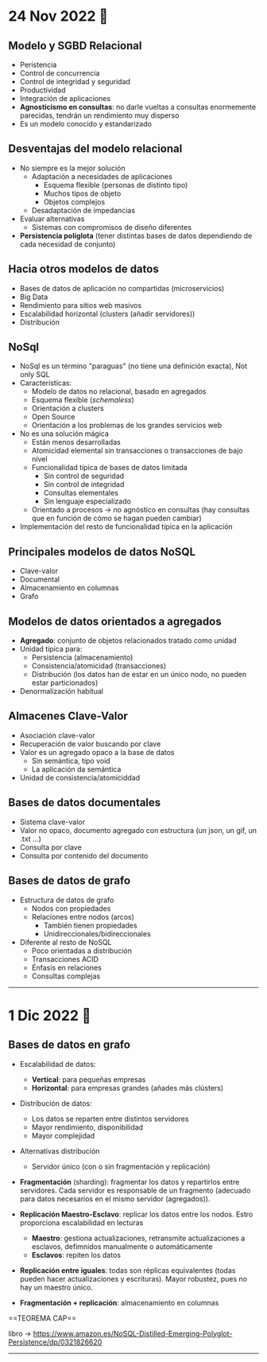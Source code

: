 # 24 Nov 2022 🦂

## Modelo y SGBD Relacional
- Peristencia
- Control de concurrencia
- Control de integridad y seguridad
- Productividad 
- Integración de aplicaciones
- **Agnosticismo en consultas**: no darle vueltas a consultas enormemente parecidas, tendrán un rendimiento muy disperso
- Es un modelo conocido y estandarizado

## Desventajas del modelo relacional
- No siempre es la mejor solución
	- Adaptación a necesidades de aplicaciones
		- Esquema flexible (personas de distinto tipo)
		- Muchos tipos de objeto
		- Objetos complejos
	- Desadaptación de impedancias
- Evaluar alternativas
	- Sistemas con compromisos de diseño diferentes
- **Persistencia políglota** (tener distintas bases de datos dependiendo de cada necesidad de conjunto)

## Hacia otros modelos de datos

- Bases de datos de aplicación no compartidas (microservicios)
- Big Data
- Rendimiento para sitios web masivos
- Escalabilidad horizontal (clusters (añadir servidores))
- Distribución

## NoSql

- NoSql es un término "paraguas" (no tiene una definición exacta), Not only SQL
- Características:
	- Modelo de datos no relacional, basado en agregados
	- Esquema flexible (*schemaless*)
	- Orientación a clusters
	- Open Source
	- Orientación a los problemas de los grandes servicios web
- No es una solución mágica
	- Están menos desarrolladas
	- Atomicidad elemental sin transacciones o transacciones de bajo nivel
	- Funcionalidad típica de bases de datos limitada
		- Sin control de seguridad
		- Sin control de integridad
		- Consultas elementales
		- Sin lenguaje especializado
	- Orientado a procesos -> no agnóstico en consultas (hay consultas que en función de cómo se hagan pueden cambiar)
- Implementación del resto de funcionalidad típica en la aplicación

## Principales modelos de datos NoSQL

- Clave-valor
- Documental
- Almacenamiento en columnas
- Grafo

## Modelos de datos orientados a agregados

- **Agregado**: conjunto de objetos relacionados tratado como unidad
- Unidad típica para:
	- Persistencia (almacenamiento)
	- Consistencia/atomicidad (transacciones)
	- Distribución (los datos han de estar en un único nodo, no pueden estar particionados)
- Denormalización habitual

## Almacenes Clave-Valor

- Asociación clave-valor
- Recuperación de valor buscando por clave
- Valor es un agregado opaco a la base de datos
	- Sin semántica, tipo void
	- La aplicación da semántica
- Unidad de consistencia/atomiciddad

## Bases de datos documentales

- Sistema clave-valor
- Valor no opaco, documento agregado con estructura (un json, un gif, un .txt ...)
- Consulta por clave
- Consulta por contenido del documento

## Bases de datos de grafo

- Estructura de datos de grafo
	- Nodos con propiedades
	- Relaciones entre nodos (arcos)
		- También tienen propiedades
		- Unidireccionales/bidireccionales
- Diferente al resto de NoSQL
	- Poco orientadas a distribución
	- Transacciones ACID
	- Énfasis en relaciones
	- Consultas complejas

---
# 1 Dic 2022 🪺
## Bases de datos en grafo

- Escalabilidad de datos:
	- **Vertical**: para pequeñas empresas
	- **Horizontal**: para empresas grandes (añades más clústers)
- Distribución de datos:
	- Los datos se reparten entre distintos servidores
	- Mayor rendimiento, disponibilidad
	- Mayor complejidad
- Alternativas distribución
	- Servidor único (con o sin fragmentación y replicación)

- **Fragmentación** (sharding): fragmentar los datos y repartirlos entre servidores. Cada servidor es responsable de un fragmento (adecuado para datos necesarios en el mismo servidor (agregados)).
- **Replicación Maestro-Esclavo**: replicar los datos entre los nodos. Estro proporciona escalabilidad en lecturas
	- **Maestro**: gestiona actualizaciones, retransmite actualizaciones a esclavos, defimnidos manualmente o automáticamente
	- **Esclavos**: repiten los datos
- **Replicación entre iguales**: todas son réplicas equivalentes (todas pueden hacer actualizaciones y escrituras). Mayor robustez, pues no hay un maestro único.
- **Fragmentación + replicación**: almacenamiento en columnas

==TEOREMA CAP==

libro -> https://www.amazon.es/NoSQL-Distilled-Emerging-Polyglot-Persistence/dp/0321826620

---